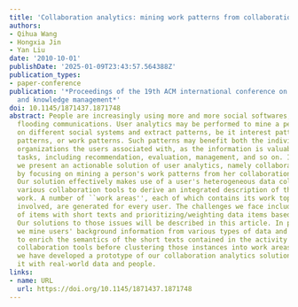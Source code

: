 ```yaml
---
title: 'Collaboration analytics: mining work patterns from collaboration activities'
authors:
- Qihua Wang
- Hongxia Jin
- Yan Liu
date: '2010-10-01'
publishDate: '2025-01-09T23:43:57.564388Z'
publication_types:
- paper-conference
publication: '*Proceedings of the 19th ACM international conference on Information
  and knowledge management*'
doi: 10.1145/1871437.1871748
abstract: People are increasingly using more and more social softwares, generating
  flooding communications. User analytics may be performed to mine a person's activities
  on different social systems and extract patterns, be it interest patterns, social
  patterns, or work patterns. Such patterns may benefit both the individuals and the
  organizations the users associated with, as the information is valuable in numerous
  tasks, including recommendation, evaluation, management, and so on. In this article,
  we present an actionable solution of user analytics, namely collaboration analytics,
  by focusing on mining a person's work patterns from her collaboration activities.
  Our solution effectively makes use of a user's heterogeneous data collected from
  various collaboration tools to derive an integrated description of the user's collaborative
  work. A number of ``work areas'', each of which contains its work topics and people
  involved, are generated for every user. The challenges we face include the clustering
  of items with short texts and prioritizing/weighting data items based on importance/relevance.
  Our solutions to those issues will be described in this article. In particular,
  we mine users' background information from various types of data and use such information
  to enrich the semantics of the short texts contained in the activity instances on
  collaboration tools before clustering those instances into work areas. Finally,
  we have developed a prototype of our collaboration analytics solution and evaluated
  it with real-world data and people.
links:
- name: URL
  url: https://doi.org/10.1145/1871437.1871748
---
```

